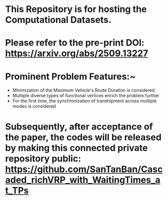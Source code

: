 # This Repository is for hosting the Computational Datasets.
# Please refer to the pre-print DOI: https://arxiv.org/abs/2509.13227

# Prominent Problem Features:~
- Minimization of the Maximum Vehicle's Route Duration is considered
- Multiple diverse types of functional vertices enrich the problem further
- For the first time, the synchronization of transhipment across multiple modes is considered

# Subsequently, after acceptance of the paper, the codes will be released by making this connected private repository public: https://github.com/SanTanBan/Cascaded_richVRP_with_WaitingTimes_at_TPs
